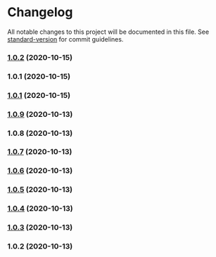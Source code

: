 # Changelog

All notable changes to this project will be documented in this file. See [standard-version](https://github.com/conventional-changelog/standard-version) for commit guidelines.

### [1.0.2](https://github.com/idimetrix/logvis/compare/v1.0.1...v1.0.2) (2020-10-15)

### 1.0.1 (2020-10-15)

### [1.0.1](https://github.com/idimetrix/logvis/compare/v1.0.9...v1.0.1) (2020-10-15)

### [1.0.9](https://github.com/idimetrix/logvis/compare/v1.0.8...v1.0.9) (2020-10-13)

### 1.0.8 (2020-10-13)

### [1.0.7](https://github.com/idimetrix/logvis/compare/v1.0.6...v1.0.7) (2020-10-13)

### [1.0.6](https://github.com/idimetrix/logvis/compare/v1.0.5...v1.0.6) (2020-10-13)

### [1.0.5](https://github.com/idimetrix/logvis/compare/v1.0.4...v1.0.5) (2020-10-13)

### [1.0.4](https://github.com/idimetrix/logvis/compare/v1.0.3...v1.0.4) (2020-10-13)

### [1.0.3](https://github.com/idimetrix/logvis/compare/v1.0.2...v1.0.3) (2020-10-13)

### 1.0.2 (2020-10-13)
